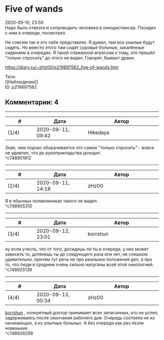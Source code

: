 Five of wands
=============

  
2020-09-10, 23:59  
 Надо было отвезти и сопроводить человека в онкодиспансер. Посидел с ним в очереди, посмотрел.   
   
 Не совсем так я это себе представлял. Я думал, там все унылые будут сидеть. Но вместо этого там сидят суровые больные, закалённые сидением в очередях. Я такой слаженной агрессии к тому, кто пришёл "только спросить" до этого не видел. Говорят, бывают драки.   
  
<https://diary.ru/~zHz00/p219897562_five-of-wands.htm>  
  
Теги:  
[[Наблюдения]]  
ID: p219897562  


Комментарии: 4
--------------

  


---



|         #         |              Дата              |                     Автор                     |           ID           |
| --- | --- | --- | --- |
| (1/4) | 2020-09-11, 09:42 | Hikedaya | c748901912 |

  
 Зная, чем подчас оборачивается это самое "только спросить" - вовсе не удивлен, что до рукоприкладства доходит.   
 ^c748901912

---



|         #         |              Дата              |                     Автор                     |           ID           |
| --- | --- | --- | --- |
| (2/4) | 2020-09-11, 14:18 | zHz00 | c748905310 |

  
 Я в обычных поликлиниках такого не видел.   
 ^c748905310

---



|         #         |              Дата              |                     Автор                     |           ID           |
| --- | --- | --- | --- |
| (3/4) | 2020-09-12, 23:01 | korrshun | c748925139 |

  
 ну если учесть, что от того, досидишь ли ты в очереди, у них может зависеть то, дотянешь ты до следующего раза или нет, не слишком удивительно. причём тут речь не про реальное положение дел, а про то, что люди в среднем очень сильно напуганы всей этой онкологией.   
 ^c748925139

---



|         #         |              Дата              |                     Автор                     |           ID           |
| --- | --- | --- | --- |
| (4/4) | 2020-09-13, 00:34 | zHz00 | c748926299 |

  
  [korrshun](http://Igel-kun.diary.ru "kimi wo shiranai monogatari")  , конкретный доктор принимает всех записанных, кто не успел, задерживаясь после окончания рабочего дня. Очередь состояла не из начинающих, а из опытных больных. А без очереди как раз лезли новенькие.   
 ^c748926299